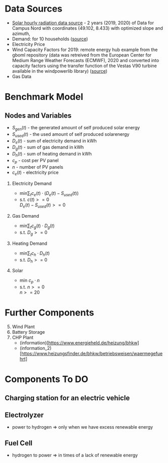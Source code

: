 # Data Sources

* [Solar hourly radiation data source](https://re.jrc.ec.europa.eu/pvg_tools/en/#HR) - 2 years (2019, 2020) of Data for Campus Nord with coordinates (49.102, 8.433) with optimized slope and azimuth,
* Demand: for 10 households  ([source](https://www.ggv-energie.de/cms/netz/allgemeine-daten/netzbilanzierung-download-aller-profile.php))
* Electricity Price 
* Wind Capacity Factors for 2019: remote energy hub example from the gboml repository (data was retreived from the European Center for Medium Range Weather  Forecasts (ECMWF), 2020 and converted into capacity factors using the transfer function of the Vestas V90 turbine available in the windpowerlib library) ([source](https://www.frontiersin.org/articles/10.3389/fenrg.2021.671279/full))
* Gas Data

# Benchmark Model

## Nodes and Variables
* $S_{gen}(t)$ - the generated amount of self produced solar energy
* $S_{used}(t)$ - the used amount of self produced solarenergy
* $D_e(t)$ - sum of electricity demand in kWh
* $D_g(t)$ - sum of gas demand in kWh
* $D_h(t)$ - sum of heating demand in kWh
* $c_p$ - cost per PV panel
* $n$ - number of PV panels 
* $c_e(t)$ - electricity price

1. Electricity Demand
    * $\text{min} \sum_t c_e(t) \cdot (D_e(t) - S_{used} (t))$ 
    * s.t. $c(t) >= 0$ \
           $D_e(t) - S_{used} (t) >= 0$

2. Gas Demand
    * $\text{min} \sum_t c_g(t) \cdot D_g(t)$ 
    * s.t. $D_g >= 0$

3. Heating Demand
    * $\text{min} \sum_t c_h \cdot D_h(t)$ 
    * s.t. $D_h >= 0$

4. Solar
    * $\text{min } c_{p} \cdot n$ 
    * s.t.  $n >= 0$ \
            $n >= 20$


# Further Components

5. Wind Plant
6. Battery Storage
7. CHP Plant
    * (information)[https://www.energieheld.de/heizung/bhkw]
    * (information_2)[https://www.heizungsfinder.de/bhkw/betriebsweisen/waermegefuehrt]

# Components To DO

## Charging station for an electric vehicle

## Electrolyzer
* power to hydrogen => only when we have excess renewable energy

## Fuel Cell
* hydrogen to power => in times of a lack of renewable energy
